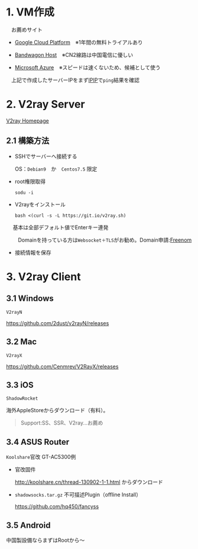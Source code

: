 # 1. VM作成
　お薦めサイト
- [Google Cloud Platform](https://cloud.google.com/free/?hl=ja)　※1年間の無料トライアルあり

- [Bandwagon Host](https://bwh88.net/clientarea.php)　※CN2線路は中国電信に優しい

- [Microsoft Azure](https://azure.microsoft.com)　※スピードは速くないため、候補として使う

　上記で作成したサーバーIPをまず[IPIP](https://tools.ipip.net/ping.php)で`ping`結果を確認

# 2. V2ray Server
[V2ray Homepage](https://www.v2ray.com/)

## 2.1 構築方法
- SSHでサーバーへ接続する

  OS：`Debian9`　か　`Centos7.5` 限定

- root権限取得

  `sodu -i`

- V2rayをインストール

  `bash <(curl -s -L https://git.io/v2ray.sh)`

　 基本は全部デフォルト値でEnterキー連発

　   　Domainを持っている方は`Websocket＋TLS`がお勧め。Domain申請:[Freenom](https://www.freenom.com)


- 接続情報を保存


# 3. V2ray Client #
## 3.1 Windows ##
`V2rayN`

https://github.com/2dust/v2rayN/releases

## 3.2 Mac ##
`V2rayX`

https://github.com/Cenmrev/V2RayX/releases

## 3.3 iOS ##
`ShadowRocket`

海外AppleStoreからダウンロード（有料）。
>Support:SS、SSR、V2ray...お薦め

## 3.4 ASUS Router ##
`Koolshare`官改 GT-AC5300例

- 官改固件

  http://koolshare.cn/thread-130902-1-1.html
 からダウンロード

- `shadowsocks.tar.gz` 不可描述Plugin（offline Install）

  https://github.com/hq450/fancyss


## 3.5 Android ##
中国製設備ならまずはRootから～



